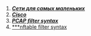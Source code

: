 
1. [***Сети для самых маленьких***](https://linkmeup.gitbook.io/sdsm/5.-acl-i-nat/00-access-control-list)
2. [***Cisco***](https://www.cisco.com/c/en/us/support/docs/security/ios-firewall/23602-confaccesslists.html#acltypes)
3. [***PCAP filter syntax***](https://www.tcpdump.org/manpages/pcap-filter.7.html)
4. [***nftable filter syntax](https://wiki.nftables.org/wiki-nftables/index.php/Quick_reference-nftables_in_10_minutes#Tcp)

